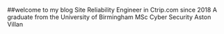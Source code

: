 ##welcome to my blog
Site Reliability Engineer in Ctrip.com since 2018
A graduate from the University of Birmingham
MSc Cyber Security
Aston Villan
